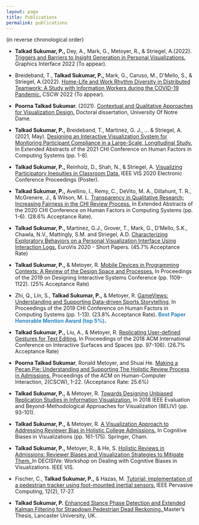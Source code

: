 ```yaml
---
layout: page
title: Publications
permalink: publications
---
```


<!-- <p class="message">
  Hey there! This page is included as an example. Feel free to customize it for your own use upon downloading. Carry on!
</p> -->


(in reverse chronological order)

* **Talkad Sukumar, P.,**  Dey, A., Mark, G., Metoyer, R., & Striegel, A.(2022). <a href="">Triggers and Barriers to Insight Generation in Personal Visualizations.</a> Graphics Interface 2022 (To appear).

* Breideband, T., **Talkad Sukumar, P.,**  Mark, G., Caruso, M., D'Mello, S., & Striegel, A.(2022). <a href="">Home-Life and Work Rhythm Diversity in Distributed Teamwork: A Study with Information Workers during the COVID-19 Pandemic.</a> CSCW 2022 (To appear).

* **Poorna Talkad Sukumar.** (2021). <a href="https://curate.nd.edu/show/n296ww75r82">Contextual and Qualitative Approaches for Visualization Design.</a> Doctoral dissertation, University Of Notre Dame.

* **Talkad Sukumar, P.,** Breideband, T., Martinez, G. J., ... & Striegel, A. (2021, May). <a href="https://arxiv.org/abs/2012.12181">Designing an Interactive Visualization System for Monitoring Participant Compliance in a Large-Scale, Longitudinal Study.</a> In Extended Abstracts of the 2021 CHI Conference on Human Factors in Computing Systems (pp. 1-8).

* **Talkad Sukumar, P.,** Reinholz, D., Shah, N., & Striegel, A. <a href="https://osf.io/3mq6u/">Visualizing Participatory Inequities in Classroom Data.</a> IEEE VIS 2020 Electronic Conference Proceedings (Poster).

* **Talkad Sukumar, P.,** Avellino, I., Remy, C., DeVito, M. A., Dillahunt, T. R., McGrenere, J., & Wilson, M. L. <a href="https://osf.io/auhpd">Transparency in Qualitative Research: Increasing Fairness in the CHI Review Process.</a> In Extended Abstracts of the 2020 CHI Conference on Human Factors in Computing Systems (pp. 1-6). (28.6% Acceptance Rate).

* **Talkad Sukumar, P.,** Martinez, G.J., Grover, T., Mark, G., D’Mello, S.K., Chawla, N.V., Mattingly, S.M.
and Striegel, A.D. <a href="https://osf.io/axqwc">Characterizing Exploratory Behaviors on a Personal Visualization Interface Using
Interaction Logs.</a> EuroVis 2020 - Short Papers. (45.7% Acceptance Rate)

* **Talkad Sukumar, P.,** & Metoyer, R. <a href="https://osf.io/rxva3/">Mobile Devices in Programming Contexts: A Review of the Design Space and Processes.</a> In Proceedings of the 2019 on Designing Interactive Systems Conference (pp. 1109-1122). (25% Acceptance Rate)


* Zhi, Q., Lin, S., **Talkad Sukumar, P.,** & Metoyer, R. <a href="https://dl.acm.org/doi/pdf/10.1145/3290605.3300499">GameViews: Understanding and Supporting Data-driven Sports Storytelling.</a> In Proceedings of the 2019 CHI Conference on Human Factors in Computing Systems (pp. 1-13). (23.8% Acceptance Rate). **<span style="color:#2E86C1">Best Paper Honorable Mention Award (top 5%)</span>.**

* **Talkad Sukumar, P.,** Liu, A., & Metoyer, R. <a href="https://osf.io/rbekt/">Replicating User-defined Gestures for Text Editing.</a> In Proceedings of the 2018 ACM International Conference on Interactive Surfaces and Spaces (pp. 97-106). (26.7% Acceptance Rate)

* **Poorna Talkad Sukumar**, Ronald Metoyer, and Shuai He.
                                      <a href="https://osf.io/h5apj/">Making a Pecan Pie: Understanding and Supporting The Holistic Review Process in Admissions.</a>
                                      Proceedings of the ACM on Human-Computer Interaction, 2(CSCW), 1-22. (Acceptance Rate: 25.6%)
                                     

* **Talkad Sukumar, P.,** & Metoyer, R. <a href="https://osf.io/q38pg/">Towards Designing Unbiased Replication Studies in Information Visualization.</a> 
In 2018 IEEE Evaluation and Beyond-Methodological Approaches for Visualization (BELIV) (pp. 93-101).

* **Talkad Sukumar, P.,** & Metoyer, R. <a href="https://aedeegee.github.io/bookchapter18.pdf#page=163"> A Visualization Approach to Addressing Reviewer Bias in Holistic College Admissions.</a> 
In Cognitive Biases in Visualizations (pp. 161-175). Springer, Cham.

* **Talkad Sukumar, P.,** Metoyer, R., & He, S. <a href="http://decisive-workshop.dbvis.de/wp-content/uploads/2017/09/0105-paper.pdf">Holistic Reviews in Admissions: Reviewer Biases and Visualization Strategies to Mitigate
Them. </a> In DECISIVe: Workshop on Dealing with Cognitive Biases in Visualizations. IEEE VIS.

* Fischer, C., **Talkad Sukumar, P.,** & Hazas, M. <a href="https://ieeexplore.ieee.org/abstract/document/6127851">Tutorial: implementation of a pedestrian tracker using foot-mounted inertial sensors.</a>
IEEE Pervasive Computing, 12(2), 17-27.

* **Talkad Sukumar, P.** <a href="https://osf.io/4qg8j/">Enhanced Stance Phase Detection and Extended Kalman Filtering for Strapdown Pedestrian
Dead Reckoning. </a> Master’s Thesis, Lancaster University, UK.
